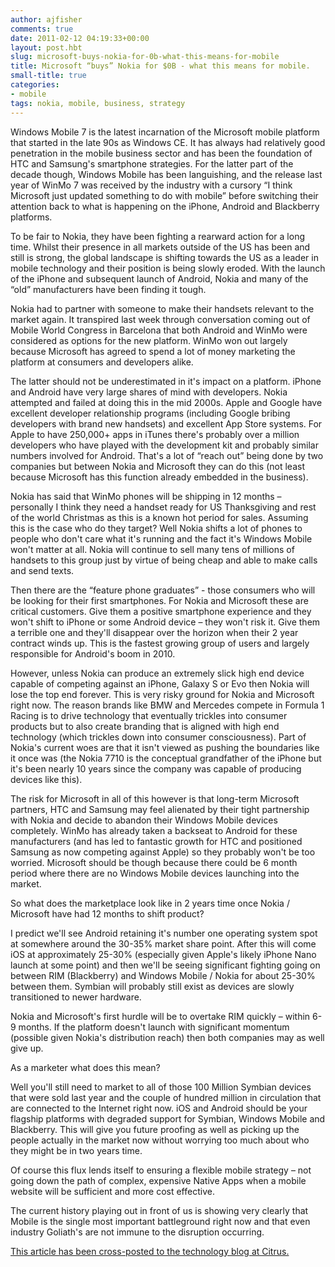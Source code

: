 ```yaml
---
author: ajfisher
comments: true
date: 2011-02-12 04:19:33+00:00
layout: post.hbt
slug: microsoft-buys-nokia-for-0b-what-this-means-for-mobile
title: Microsoft “buys” Nokia for $0B - what this means for mobile.
small-title: true
categories:
- mobile
tags: nokia, mobile, business, strategy
---
```


Windows Mobile 7 is the latest incarnation of the Microsoft mobile platform that started in the late 90s as Windows CE. It has always had relatively good penetration in the mobile business sector and has been the foundation of HTC and Samsung's smartphone strategies. For the latter part of the decade though, Windows Mobile has been languishing, and the release last year of WinMo 7 was received by the industry with a cursory “I think Microsoft just updated something to do with mobile” before switching their attention back to what is happening on the iPhone, Android and Blackberry platforms.

To be fair to Nokia, they have been fighting a rearward action for a long time. Whilst their presence in all markets outside of the US has been and still is strong, the global landscape is shifting towards the US as a leader in mobile technology and their position is being slowly eroded. With the launch of the iPhone and subsequent launch of Android, Nokia and many of the “old” manufacturers have been finding it tough.

Nokia had to partner with someone to make their handsets relevant to the market again. It transpired last week through conversation coming out of Mobile World Congress in Barcelona that both Android and WinMo were considered as options for the new platform. WinMo won out largely because Microsoft has agreed to spend a lot of money marketing the platform at consumers and developers alike.

The latter should not be underestimated in it's impact on a platform. iPhone and Android have very large shares of mind with developers. Nokia attempted and failed at doing this in the mid 2000s. Apple and Google have excellent developer relationship programs (including Google bribing developers with brand new handsets) and excellent App Store systems. For Apple to have 250,000+ apps in iTunes there's probably over a million developers who have played with the development kit and probably similar numbers involved for Android. That's a lot of “reach out” being done by two companies but between Nokia and Microsoft they can do this (not least because Microsoft has this function already embedded in the business).

Nokia has said that WinMo phones will be shipping in 12 months – personally I think they need a handset ready for US Thanksgiving and rest of the world Christmas as this is a known hot period for sales. Assuming this is the case who do they target? Well Nokia shifts a lot of phones to people who don't care what it's running and the fact it's Windows Mobile won't matter at all. Nokia will continue to sell many tens of millions of handsets to this group just by virtue of being cheap and able to make calls and send texts.

Then there are the “feature phone graduates” - those consumers who will be looking for their first smartphones. For Nokia and Microsoft these are critical customers. Give them a positive smartphone experience and they won't shift to iPhone or some Android device – they won't risk it. Give them a terrible one and they'll disappear over the horizon when their 2 year contract winds up. This is the fastest growing group of users and largely responsible for Android's boom in 2010.

However, unless Nokia can produce an extremely slick high end device capable of competing against an iPhone, Galaxy S or Evo then Nokia will lose the top end forever. This is very risky ground for Nokia and Microsoft right now. The reason brands like BMW and Mercedes compete in Formula 1 Racing is to drive technology that eventually trickles into consumer products but to also create branding that is aligned with high end technology (which trickles down into consumer consciousness). Part of Nokia's current woes are that it isn't viewed as pushing the boundaries like it once was (the Nokia 7710 is the conceptual grandfather of the iPhone but it's been nearly 10 years since the company was capable of producing devices like this).

The risk for Microsoft in all of this however is that long-term Microsoft partners, HTC and Samsung may feel alienated by their tight partnership with Nokia and decide to abandon their Windows Mobile devices completely. WinMo has already taken a backseat to Android for these manufacturers (and has led to fantastic growth for HTC and positioned Samsung as now competing against Apple) so they probably won't be too worried. Microsoft should be though because there could be 6 month period where there are no Windows Mobile devices launching into the market.

So what does the marketplace look like in 2 years time once Nokia / Microsoft have had 12 months to shift product?

I predict we'll see Android retaining it's number one operating system spot at somewhere around the 30-35% market share point. After this will come iOS at approximately 25-30% (especially given Apple's likely iPhone Nano launch at some point) and then we'll be seeing significant fighting going on between RIM (Blackberry) and Windows Mobile / Nokia for about 25-30% between them. Symbian will probably still exist as devices are slowly transitioned to newer hardware.

Nokia and Microsoft's first hurdle will be to overtake RIM quickly – within 6-9 months. If the platform doesn't launch with significant momentum (possible given Nokia's distribution reach) then both companies may as well give up.

As a marketer what does this mean?

Well you'll still need to market to all of those 100 Million Symbian devices that were sold last year and the couple of hundred million in circulation that are connected to the Internet right now. iOS and Android should be your flagship platforms with degraded support for Symbian, Windows Mobile and Blackberry. This will give you future proofing as well as picking up the people actually in the market now without worrying too much about who they might be in two years time.

Of course this flux lends itself to ensuring a flexible mobile strategy – not going down the path of complex, expensive Native Apps when a mobile website will be sufficient and more cost effective.

The current history playing out in front of us is showing very clearly that Mobile is the single most important battleground right now and that even industry Goliath's are not immune to the disruption occurring.

[This article has been cross-posted to the technology blog at Citrus.](http://citrus.com.au/blog/microsoft-buys-nokia-for-0b-what-this-means-for-mobile/)
